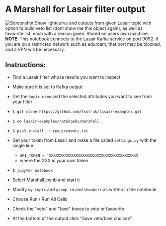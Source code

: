 # A Marshall for Lasair filter output
![Screenshot](https://github.com/lsst-uk/lasair-examples/tree/main/notebooks/marshall/marshall_screenshot.png?raw=true)
Show lightcurve and cutouts from given Lasair topic
with option to build veto list (dont show me this object again),
as well as favourite list, each with a reason given. 
Stored on users own machine.
**NOTE**: This notebook connects to the Lasair Kafka service on port 9092. 
If you are on a restricted network such as eduroam, that port may be blocked, 
and a VPN will be necessary.

## Instructions:

- Find a Lasair filter whose results you want to inspect
- Make sure it is set to Kafka output
- Get the `topic_name` and the selected attributes you want to see from your filter

- `$ git clone https://github.com/lsst-uk/lasair-examples.git`
- `$ cd lasair-examples/notebooks/marshall`
- `$ pip3 install -r requirements.txt`
- Get your token from Lasair and make a file called `settings.py` with the single line
    -    ```API_TOKEN = 'XXXXXXXXXXXXXXXXXXXXXXXXXXXXXXXXXXXXXXXX'```
    - where the XXX is your own token
- `$ jupyter notebook`
- Select Marshall.ipynb and start it
- Modify `my_topic` and `group_id` and `showAttr` as written in the notebook
- Choose Run / Run All Cells
- Check the "veto" and "fave" boxes to veto or favourite
- At the bottom pf the output click "Save veto/fave choices"

